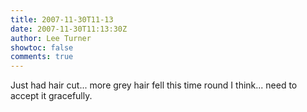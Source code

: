 ```yaml
---
title: 2007-11-30T11-13
date: 2007-11-30T11:13:30Z
author: Lee Turner
showtoc: false
comments: true
---
```


Just had hair cut... more grey hair fell this time round I think... need to accept it gracefully.

